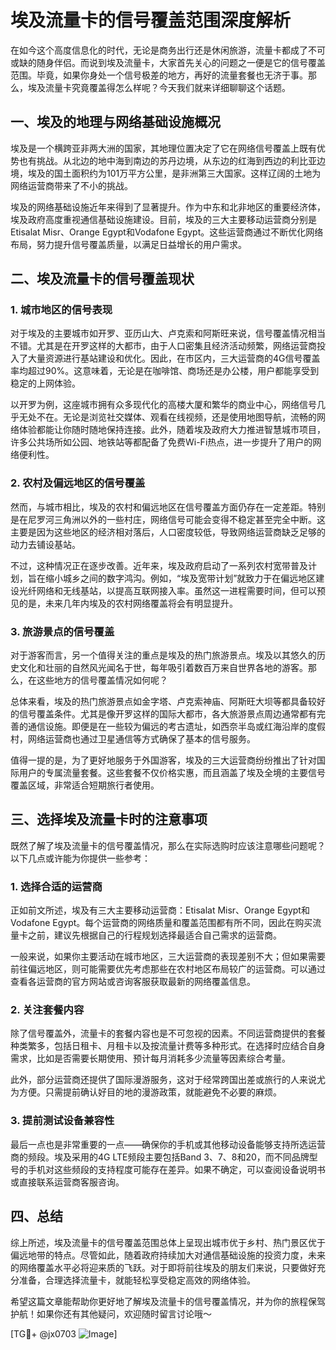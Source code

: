 # 埃及流量卡的信号覆盖范围深度解析

在如今这个高度信息化的时代，无论是商务出行还是休闲旅游，流量卡都成了不可或缺的随身伴侣。而说到埃及流量卡，大家首先关心的问题之一便是它的信号覆盖范围。毕竟，如果你身处一个信号极差的地方，再好的流量套餐也无济于事。那么，埃及流量卡究竟覆盖得怎么样呢？今天我们就来详细聊聊这个话题。

## 一、埃及的地理与网络基础设施概况

埃及是一个横跨亚非两大洲的国家，其地理位置决定了它在网络信号覆盖上既有优势也有挑战。从北边的地中海到南边的苏丹边境，从东边的红海到西边的利比亚边境，埃及的国土面积约为101万平方公里，是非洲第三大国家。这样辽阔的土地为网络运营商带来了不小的挑战。

埃及的网络基础设施近年来得到了显著提升。作为中东和北非地区的重要经济体，埃及政府高度重视通信基础设施建设。目前，埃及的三大主要移动运营商分别是Etisalat Misr、Orange Egypt和Vodafone Egypt。这些运营商通过不断优化网络布局，努力提升信号覆盖质量，以满足日益增长的用户需求。

## 二、埃及流量卡的信号覆盖现状

### 1. 城市地区的信号表现

对于埃及的主要城市如开罗、亚历山大、卢克索和阿斯旺来说，信号覆盖情况相当不错。尤其是在开罗这样的大都市，由于人口密集且经济活动频繁，网络运营商投入了大量资源进行基站建设和优化。因此，在市区内，三大运营商的4G信号覆盖率均超过90%。这意味着，无论是在咖啡馆、商场还是办公楼，用户都能享受到稳定的上网体验。

以开罗为例，这座城市拥有众多现代化的高楼大厦和繁华的商业中心，网络信号几乎无处不在。无论是浏览社交媒体、观看在线视频，还是使用地图导航，流畅的网络体验都能让你随时随地保持连接。此外，随着埃及政府大力推进智慧城市项目，许多公共场所如公园、地铁站等都配备了免费Wi-Fi热点，进一步提升了用户的网络便利性。

### 2. 农村及偏远地区的信号覆盖

然而，与城市相比，埃及的农村和偏远地区在信号覆盖方面仍存在一定差距。特别是在尼罗河三角洲以外的一些村庄，网络信号可能会变得不稳定甚至完全中断。这主要是因为这些地区的经济相对落后，人口密度较低，导致网络运营商缺乏足够的动力去铺设基站。

不过，这种情况正在逐步改善。近年来，埃及政府启动了一系列农村宽带普及计划，旨在缩小城乡之间的数字鸿沟。例如，“埃及宽带计划”就致力于在偏远地区建设光纤网络和无线基站，以提高互联网接入率。虽然这一进程需要时间，但可以预见的是，未来几年内埃及的农村网络覆盖将会有明显提升。

### 3. 旅游景点的信号覆盖

对于游客而言，另一个值得关注的重点是埃及的热门旅游景点。埃及以其悠久的历史文化和壮丽的自然风光闻名于世，每年吸引着数百万来自世界各地的游客。那么，在这些地方的信号覆盖情况如何呢？

总体来看，埃及的热门旅游景点如金字塔、卢克索神庙、阿斯旺大坝等都具备较好的信号覆盖条件。尤其是像开罗这样的国际大都市，各大旅游景点周边通常都有完善的通信设施。即便是在一些较为偏远的考古遗址，如西奈半岛或红海沿岸的度假村，网络运营商也通过卫星通信等方式确保了基本的信号服务。

值得一提的是，为了更好地服务于外国游客，埃及的三大运营商纷纷推出了针对国际用户的专属流量套餐。这些套餐不仅价格实惠，而且涵盖了埃及全境的主要信号覆盖区域，非常适合短期旅行者使用。

## 三、选择埃及流量卡时的注意事项

既然了解了埃及流量卡的信号覆盖情况，那么在实际选购时应该注意哪些问题呢？以下几点或许能为你提供一些参考：

### 1. 选择合适的运营商

正如前文所述，埃及有三大主要移动运营商：Etisalat Misr、Orange Egypt和Vodafone Egypt。每个运营商的网络质量和覆盖范围都有所不同，因此在购买流量卡之前，建议先根据自己的行程规划选择最适合自己需求的运营商。

一般来说，如果你主要活动在城市地区，三大运营商的表现差别不大；但如果需要前往偏远地区，则可能需要优先考虑那些在农村地区布局较广的运营商。可以通过查看各运营商的官方网站或咨询客服获取最新的网络覆盖信息。

### 2. 关注套餐内容

除了信号覆盖外，流量卡的套餐内容也是不可忽视的因素。不同运营商提供的套餐种类繁多，包括日租卡、月租卡以及按流量计费等多种形式。在选择时应结合自身需求，比如是否需要长期使用、预计每月消耗多少流量等因素综合考量。

此外，部分运营商还提供了国际漫游服务，这对于经常跨国出差或旅行的人来说尤为方便。只需提前确认好目的地的漫游政策，就能避免不必要的麻烦。

### 3. 提前测试设备兼容性

最后一点也是非常重要的一点——确保你的手机或其他移动设备能够支持所选运营商的频段。埃及采用的4G LTE频段主要包括Band 3、7、8和20，而不同品牌型号的手机对这些频段的支持程度可能存在差异。如果不确定，可以查阅设备说明书或直接联系运营商客服咨询。

## 四、总结

综上所述，埃及流量卡的信号覆盖范围总体上呈现出城市优于乡村、热门景区优于偏远地带的特点。尽管如此，随着政府持续加大对通信基础设施的投资力度，未来的网络覆盖水平必将迎来质的飞跃。对于即将前往埃及的朋友们来说，只要做好充分准备，合理选择流量卡，就能轻松享受稳定高效的网络体验。

希望这篇文章能帮助你更好地了解埃及流量卡的信号覆盖情况，并为你的旅程保驾护航！如果你还有其他疑问，欢迎随时留言讨论哦～ 

[TG💪+ @jx0703 ![Image](https://github.com/user-attachments/assets/dbca1d08-cadb-493c-b0ec-ad6f7a83f270)]
